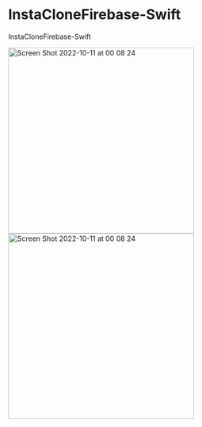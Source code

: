 # InstaCloneFirebase-Swift
InstaCloneFirebase-Swift

<img width="375" alt="Screen Shot 2022-10-11 at 00 08 24" src="https://user-images.githubusercontent.com/77584235/201645360-e756775c-4210-42eb-aa25-35011e8c1ddb.png"><img width="375" alt="Screen Shot 2022-10-11 at 00 08 24" src="https://user-images.githubusercontent.com/77584235/201645381-346ee6e1-c5d1-4d05-bea5-587935f630ab.png">
